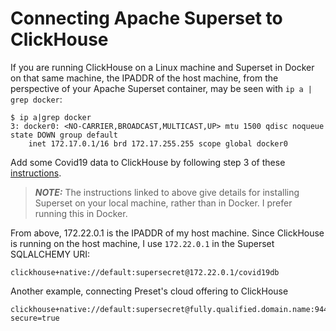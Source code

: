 # Connecting Apache Superset to ClickHouse

If you are running ClickHouse on a Linux machine and Superset in Docker on 
that same machine, the IPADDR of the host machine, from the perspective of
your Apache Superset container, may be seen with
`ip a | grep docker`:

```
$ ip a|grep docker
3: docker0: <NO-CARRIER,BROADCAST,MULTICAST,UP> mtu 1500 qdisc noqueue state DOWN group default
    inet 172.17.0.1/16 brd 172.17.255.255 scope global docker0
```

Add some Covid19 data to ClickHouse by following step 3 of these
[instructions](https://clickhouse.com/learn/lessons/covidtutorial-superset/).

> **_NOTE:_**
The instructions linked to above give details for installing Superset
on your local machine, rather than in Docker. I prefer running this in Docker.


From above, 172.22.0.1 is the IPADDR of my host machine.  Since
ClickHouse is running on the host machine, I use `172.22.0.1` in
the Superset SQLALCHEMY URI:

```
clickhouse+native://default:supersecret@172.22.0.1/covid19db
```
Another example, connecting Preset's cloud offering to ClickHouse
```
clickhouse+native://default:supersecret@fully.qualified.domain.name:9440/default?secure=true
```
